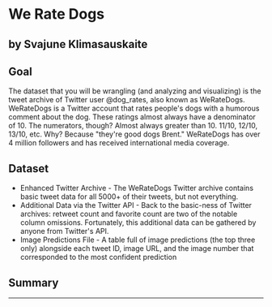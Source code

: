 # We Rate Dogs
## by Svajune Klimasauskaite


## Goal

The dataset that you will be wrangling (and analyzing and visualizing) is the tweet archive of Twitter user @dog_rates, also known as WeRateDogs. WeRateDogs is a Twitter account that rates people's dogs with a humorous comment about the dog. These ratings almost always have a denominator of 10. The numerators, though? Almost always greater than 10. 11/10, 12/10, 13/10, etc. Why? Because "they're good dogs Brent." WeRateDogs has over 4 million followers and has received international media coverage.

## Dataset

* Enhanced Twitter Archive - The WeRateDogs Twitter archive contains basic tweet data for all 5000+ of their tweets, but not everything.
* Additional Data via the Twitter API - Back to the basic-ness of Twitter archives: retweet count and favorite count are two of the notable column omissions. Fortunately, this additional data can be gathered by anyone from Twitter's API.
* Image Predictions File - A table full of image predictions (the top three only) alongside each tweet ID, image URL, and the image number that corresponded to the most confident prediction 

## Summary


----------
